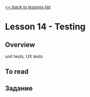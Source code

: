 [*<< back to lessons list*](../readme.md)

# Lesson 14 - Testing
## Overview
unit tests, UX tests
## To read


## Задание
